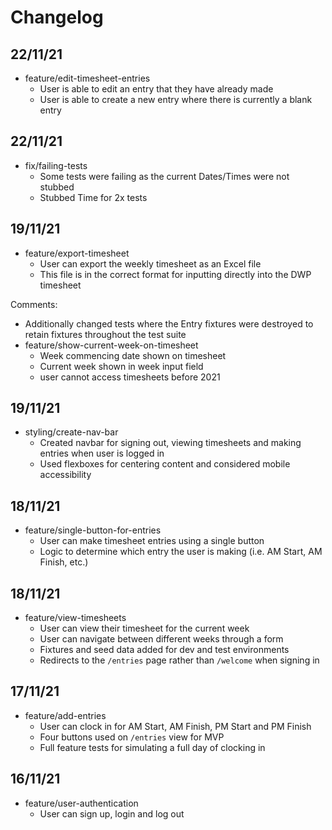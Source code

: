 # Changelog

## 22/11/21

* feature/edit-timesheet-entries
  * User is able to edit an entry that they have already made
  * User is able to create a new entry where there is currently a blank entry

## 22/11/21

* fix/failing-tests
  * Some tests were failing as the current Dates/Times were not stubbed
  * Stubbed Time for 2x tests

## 19/11/21

* feature/export-timesheet
  * User can export the weekly timesheet as an Excel file
  * This file is in the correct format for inputting directly into the DWP timesheet

Comments:
* Additionally changed tests where the Entry fixtures were destroyed to retain fixtures throughout the test suite
* feature/show-current-week-on-timesheet
  * Week commencing date shown on timesheet
  * Current week shown in week input field
  * user cannot access timesheets before 2021

## 19/11/21

* styling/create-nav-bar
  * Created navbar for signing out, viewing timesheets and making entries when user is logged in
  * Used flexboxes for centering content and considered mobile accessibility

## 18/11/21

* feature/single-button-for-entries
  * User can make timesheet entries using a single button
  * Logic to determine which entry the user is making (i.e. AM Start, AM Finish, etc.)

## 18/11/21

* feature/view-timesheets
  * User can view their timesheet for the current week
  * User can navigate between different weeks through a form
  * Fixtures and seed data added for dev and test environments
  * Redirects to the `/entries` page rather than `/welcome` when signing in

## 17/11/21

* feature/add-entries
  * User can clock in for AM Start, AM Finish, PM Start and PM Finish
  * Four buttons used on `/entries` view for MVP
  * Full feature tests for simulating a full day of clocking in

## 16/11/21

* feature/user-authentication
  * User can sign up, login and log out
